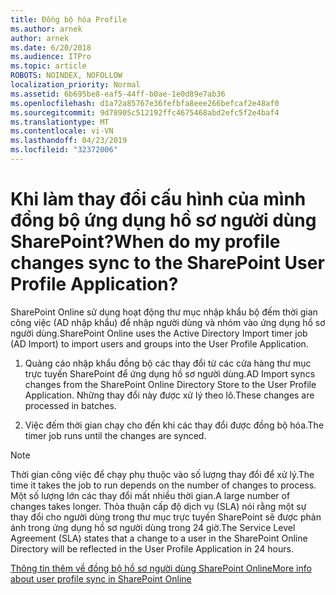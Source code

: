 ```yaml
---
title: Đồng bộ hóa Profile
ms.author: arnek
author: arnek
ms.date: 6/20/2018
ms.audience: ITPro
ms.topic: article
ROBOTS: NOINDEX, NOFOLLOW
localization_priority: Normal
ms.assetid: 6b695be8-eaf5-44ff-b0ae-1e0d89e7ab36
ms.openlocfilehash: d1a72a85767e36fefbfa8eee266befcaf2e48af0
ms.sourcegitcommit: 9d78905c512192ffc4675468abd2efc5f2e4baf4
ms.translationtype: MT
ms.contentlocale: vi-VN
ms.lasthandoff: 04/23/2019
ms.locfileid: "32372006"
---
```

# <a name="when-do-my-profile-changes-sync-to-the-sharepoint-user-profile-application"></a><span data-ttu-id="57cdf-102">Khi làm thay đổi cấu hình của mình đồng bộ ứng dụng hồ sơ người dùng SharePoint?</span><span class="sxs-lookup"><span data-stu-id="57cdf-102">When do my profile changes sync to the SharePoint User Profile Application?</span></span>

<span data-ttu-id="57cdf-103">SharePoint Online sử dụng hoạt động thư mục nhập khẩu bộ đếm thời gian công việc (AD nhập khẩu) để nhập người dùng và nhóm vào ứng dụng hồ sơ người dùng.</span><span class="sxs-lookup"><span data-stu-id="57cdf-103">SharePoint Online uses the Active Directory Import timer job (AD Import) to import users and groups into the User Profile Application.</span></span> 
  
1. <span data-ttu-id="57cdf-104">Quảng cáo nhập khẩu đồng bộ các thay đổi từ các cửa hàng thư mục trực tuyến SharePoint để ứng dụng hồ sơ người dùng.</span><span class="sxs-lookup"><span data-stu-id="57cdf-104">AD Import syncs changes from the SharePoint Online Directory Store to the User Profile Application.</span></span> <span data-ttu-id="57cdf-105">Những thay đổi này được xử lý theo lô.</span><span class="sxs-lookup"><span data-stu-id="57cdf-105">These changes are processed in batches.</span></span>
    
2. <span data-ttu-id="57cdf-106">Việc đếm thời gian chạy cho đến khi các thay đổi được đồng bộ hóa.</span><span class="sxs-lookup"><span data-stu-id="57cdf-106">The timer job runs until the changes are synced.</span></span>
    
> [!NOTE]
> <span data-ttu-id="57cdf-107">Thời gian công việc để chạy phụ thuộc vào số lượng thay đổi để xử lý.</span><span class="sxs-lookup"><span data-stu-id="57cdf-107">The time it takes the job to run depends on the number of changes to process.</span></span> <span data-ttu-id="57cdf-108">Một số lượng lớn các thay đổi mất nhiều thời gian.</span><span class="sxs-lookup"><span data-stu-id="57cdf-108">A large number of changes takes longer.</span></span> <span data-ttu-id="57cdf-109">Thỏa thuận cấp độ dịch vụ (SLA) nói rằng một sự thay đổi cho người dùng trong thư mục trực tuyến SharePoint sẽ được phản ánh trong ứng dụng hồ sơ người dùng trong 24 giờ.</span><span class="sxs-lookup"><span data-stu-id="57cdf-109">The Service Level Agreement (SLA) states that a change to a user in the SharePoint Online Directory will be reflected in the User Profile Application in 24 hours.</span></span> 
  
[<span data-ttu-id="57cdf-110">Thông tin thêm về đồng bộ hồ sơ người dùng SharePoint Online</span><span class="sxs-lookup"><span data-stu-id="57cdf-110">More info about user profile sync in SharePoint Online</span></span>](https://go.microsoft.com/fwlink/?linkid=875671)
  

